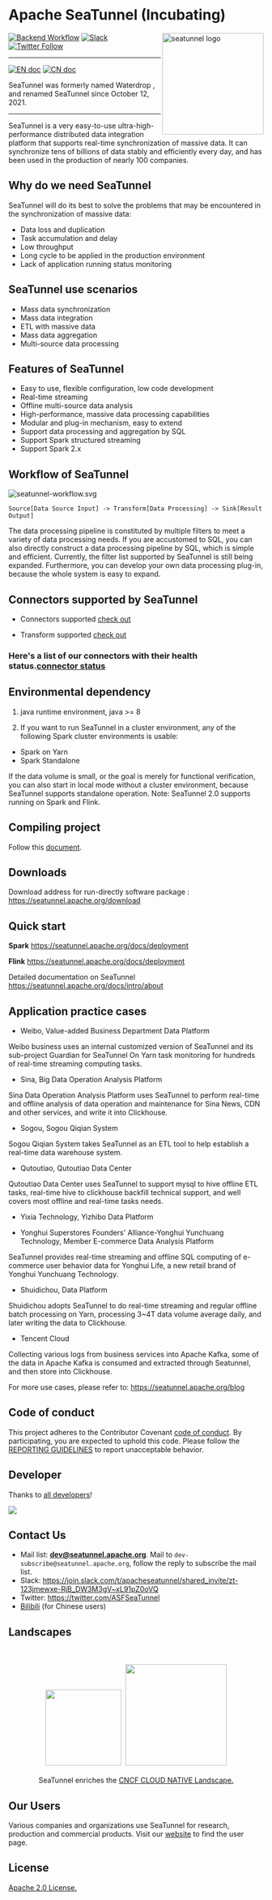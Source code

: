 # Apache SeaTunnel (Incubating)

<img src="https://seatunnel.apache.org/image/logo.png" alt="seatunnel logo" height="200px" align="right" />

[![Backend Workflow](https://github.com/apache/incubator-seatunnel/actions/workflows/backend.yml/badge.svg?branch=dev)](https://github.com/apache/incubator-seatunnel/actions/workflows/backend.yml)
[![Slack](https://img.shields.io/badge/slack-%23seatunnel-4f8eba?logo=slack)](https://join.slack.com/t/apacheseatunnel/shared_invite/zt-123jmewxe-RjB_DW3M3gV~xL91pZ0oVQ)
[![Twitter Follow](https://img.shields.io/twitter/follow/ASFSeaTunnel.svg?label=Follow&logo=twitter)](https://twitter.com/ASFSeaTunnel)

---
[![EN doc](https://img.shields.io/badge/document-English-blue.svg)](README.md)
[![CN doc](https://img.shields.io/badge/文档-中文版-blue.svg)](README_zh_CN.md)

SeaTunnel was formerly named Waterdrop , and renamed SeaTunnel since October 12, 2021.

---

SeaTunnel is a very easy-to-use ultra-high-performance distributed data integration platform that supports real-time
synchronization of massive data. It can synchronize tens of billions of data stably and efficiently every day, and has
been used in the production of nearly 100 companies.

## Why do we need SeaTunnel

SeaTunnel will do its best to solve the problems that may be encountered in the synchronization of massive data:

- Data loss and duplication
- Task accumulation and delay
- Low throughput
- Long cycle to be applied in the production environment
- Lack of application running status monitoring

## SeaTunnel use scenarios

- Mass data synchronization
- Mass data integration
- ETL with massive data
- Mass data aggregation
- Multi-source data processing

## Features of SeaTunnel

- Easy to use, flexible configuration, low code development
- Real-time streaming
- Offline multi-source data analysis
- High-performance, massive data processing capabilities
- Modular and plug-in mechanism, easy to extend
- Support data processing and aggregation by SQL
- Support Spark structured streaming
- Support Spark 2.x

## Workflow of SeaTunnel

![seatunnel-workflow.svg](https://raw.githubusercontent.com/apache/incubator-seatunnel-website/main/static/image/seatunnel-workflow.svg)

```
Source[Data Source Input] -> Transform[Data Processing] -> Sink[Result Output]
```

The data processing pipeline is constituted by multiple filters to meet a variety of data processing needs. If you are
accustomed to SQL, you can also directly construct a data processing pipeline by SQL, which is simple and efficient.
Currently, the filter list supported by SeaTunnel is still being expanded. Furthermore, you can develop your own data
processing plug-in, because the whole system is easy to expand.

## Connectors supported by SeaTunnel

- Connectors supported [check out](https://seatunnel.apache.org/docs/category/source-v2)

- Transform supported [check out](https://seatunnel.apache.org/docs/transform/common-options/)

### Here's a list of our connectors with their health status.[connector status](/docs/en/connector-v2/connector-health-status.md)

## Environmental dependency

1. java runtime environment, java >= 8

2. If you want to run SeaTunnel in a cluster environment, any of the following Spark cluster environments is usable:

- Spark on Yarn
- Spark Standalone

If the data volume is small, or the goal is merely for functional verification, you can also start in local mode without
a cluster environment, because SeaTunnel supports standalone operation. Note: SeaTunnel 2.0 supports running on Spark
and Flink.

## Compiling project
Follow this [document](docs/en/contribution/setup.md).

## Downloads

Download address for run-directly software package : https://seatunnel.apache.org/download

## Quick start

**Spark**
https://seatunnel.apache.org/docs/deployment

**Flink**
https://seatunnel.apache.org/docs/deployment

Detailed documentation on SeaTunnel
https://seatunnel.apache.org/docs/intro/about

## Application practice cases

- Weibo, Value-added Business Department Data Platform

Weibo business uses an internal customized version of SeaTunnel and its sub-project Guardian for SeaTunnel On Yarn task
monitoring for hundreds of real-time streaming computing tasks.

- Sina, Big Data Operation Analysis Platform

Sina Data Operation Analysis Platform uses SeaTunnel to perform real-time and offline analysis of data operation and
maintenance for Sina News, CDN and other services, and write it into Clickhouse.

- Sogou, Sogou Qiqian System

Sogou Qiqian System takes SeaTunnel as an ETL tool to help establish a real-time data warehouse system.

- Qutoutiao, Qutoutiao Data Center

Qutoutiao Data Center uses SeaTunnel to support mysql to hive offline ETL tasks, real-time hive to clickhouse backfill
technical support, and well covers most offline and real-time tasks needs.

- Yixia Technology, Yizhibo Data Platform

- Yonghui Superstores Founders' Alliance-Yonghui Yunchuang Technology, Member E-commerce Data Analysis Platform

SeaTunnel provides real-time streaming and offline SQL computing of e-commerce user behavior data for Yonghui Life, a
new retail brand of Yonghui Yunchuang Technology.

- Shuidichou, Data Platform

Shuidichou adopts SeaTunnel to do real-time streaming and regular offline batch processing on Yarn, processing 3~4T data
volume average daily, and later writing the data to Clickhouse.

- Tencent Cloud

Collecting various logs from business services into Apache Kafka, some of the data in Apache Kafka is consumed and extracted through Seatunnel, and then store into Clickhouse. 

For more use cases, please refer to: https://seatunnel.apache.org/blog

## Code of conduct

This project adheres to the Contributor Covenant [code of conduct](https://www.apache.org/foundation/policies/conduct).
By participating, you are expected to uphold this code. Please follow
the [REPORTING GUIDELINES](https://www.apache.org/foundation/policies/conduct#reporting-guidelines) to report
unacceptable behavior.

## Developer

Thanks to [all developers](https://github.com/apache/incubator-seatunnel/graphs/contributors)!

<a href="https://github.com/apache/incubator-seatunnel/graphs/contributors">
  <img src="https://contrib.rocks/image?repo=apache/incubator-seatunnel" />
</a>

## Contact Us

* Mail list: **dev@seatunnel.apache.org**. Mail to `dev-subscribe@seatunnel.apache.org`, follow the reply to subscribe
  the mail list.
* Slack: https://join.slack.com/t/apacheseatunnel/shared_invite/zt-123jmewxe-RjB_DW3M3gV~xL91pZ0oVQ
* Twitter: https://twitter.com/ASFSeaTunnel
* [Bilibili](https://space.bilibili.com/1542095008) (for Chinese users)

## Landscapes

<p align="center">
<br/><br/>
<img src="https://landscape.cncf.io/images/left-logo.svg" width="150" alt=""/>&nbsp;&nbsp;<img src="https://landscape.cncf.io/images/right-logo.svg" width="200" alt=""/>
<br/><br/>
SeaTunnel enriches the <a href="https://landscape.cncf.io/?landscape=observability-and-analysis&license=apache-license-2-0">CNCF CLOUD NATIVE Landscape.</a >

</p >

## Our Users
Various companies and organizations use SeaTunnel for research, production and commercial products.
Visit our [website](https://seatunnel.apache.org/user) to find the user page.

## License
[Apache 2.0 License.](LICENSE)
